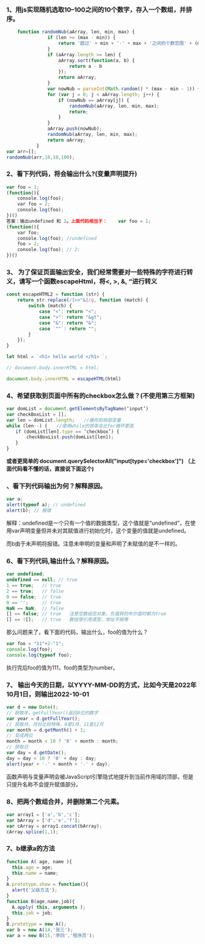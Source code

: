 ### 1、用js实现随机选取10–100之间的10个数字，存入一个数组，并排序。

```js
    function randomNub(aArray, len, min, max) {
               if (len >= (max - min)) {
                   return '超过' + min + '-' + max + '之间的个数范围' + (max - min - 1) + '个的总数';
               }
               if (aArray.length >= len) {
                   aArray.sort(function(a, b) {
                       return a - b
                   });
                   return aArray;
               }
               var nowNub = parseInt(Math.random() * (max - min - 1)) + (min + 1);
               for (var j = 0; j < aArray.length; j++) {
                   if (nowNub == aArray[j]) {
                       randomNub(aArray, len, min, max);
                       return;
                   }
               }
               aArray.push(nowNub);
               randomNub(aArray, len, min, max);
               return aArray;
           }
var arr=[];
randomNub(arr,10,10,100);
```


### 2、看下列代码，将会输出什么?(变量声明提升)

```js
var foo = 1;
(function(){
    console.log(foo);
    var foo = 2;
    console.log(foo);
})()
答案：输出undefined 和 2。上面代码相当于：    var foo = 1;
(function(){
    var foo;
    console.log(foo); //undefined
    foo = 2;
    console.log(foo); // 2;  
})()
```



### 3、 为了保证页面输出安全，我们经常需要对一些特殊的字符进行转义，请写一个函数escapeHtml，将<, >, &, “进行转义

```js
const escapeHTML2 = function (str) {
    return str.replace(/[<>"&]/g, function (match) {
        switch (match) {
            case "<": return "<";
            case ">": return "&gt";
            case "&": return "&";
            case `""`: return "";
        }
    });
}

let html = `<h1> hello world </h1> `;

// document.body.innerHTML = html;

document.body.innerHTML = escapeHTML(html)
```



### 4、希望获取到页面中所有的checkbox怎么做？(不使用第三方框架)

```js
var domList = document.getElementsByTagName(‘input’)
var checkBoxList = [];
var len = domList.length;　　//缓存到局部变量
while (len--) {　　//使用while的效率会比for循环更高
　　if (domList[len].type == ‘checkbox’) {
    　　checkBoxList.push(domList[len]);
　　}
}
```

**或者更简单的 document.querySelectorAll("input[type='checkbox']") （上面代码看不懂的话，直接说下面这个)**

### 、看下列代码输出为何？解释原因。

```js
var a;
alert(typeof a); // undefined
alert(b); // 报错
```

解释：undefined是一个只有一个值的数据类型，这个值就是“undefined”，在使用var声明变量但并未对其赋值进行初始化时，这个变量的值就是undefined。

而b由于未声明将报错。注意未申明的变量和声明了未赋值的是不一样的。



### 6、看下列代码,输出什么？解释原因。

```js
var undefined;
undefined == null; // true
1 == true;   // true
2 == true;   // false
0 == false;  // true
0 == '';     // true
NaN == NaN;  // false
[] == false; // true   注意空数组空对象，负值转的布尔值时都为true
[] == ![];   // true   数组使引用类型，地址不相等

```

那么问题来了，看下面的代码，输出什么，foo的值为什么？

```js
var foo = "11"+2-"1";
console.log(foo);
console.log(typeof foo);
```

执行完后foo的值为111，foo的类型为number。



### 7、 输出今天的日期，以YYYY-MM-DD的方式，比如今天是2022年10月1日，则输出2022-10-01

```js
var d = new Date();
// 获取年，getFullYear()返回4位的数字
var year = d.getFullYear();
// 获取月，月份比较特殊，0是1月，11是12月
var month = d.getMonth() + 1;
// 变成两位
month = month < 10 ? '0' + month : month;
// 获取日
var day = d.getDate();
day = day < 10 ? '0' + day : day;
alert(year + '-' + month + '-' + day);
```

函数声明与变量声明会被JavaScript引擎隐式地提升到当前作用域的顶部，但是只提升名称不会提升赋值部分。

### 8、把两个数组合并，并删除第二个元素。

```js
var array1 = ['a','b','c'];
var bArray = ['d','e','f'];
var cArray = array1.concat(bArray);
cArray.splice(1,1);
```


### 7、b继承a的方法

```js
function A( age, name ){
  this.age = age;
  this.name = name;
}
A.prototype.show = function(){
  alert('父级方法');
}
function B(age,name,job){
  A.apply( this, arguments );
  this.job = job;
}
B.prototype = new A();
var b = new A(14,'张三');
var a = new B(15,'李四','程序员');
```
